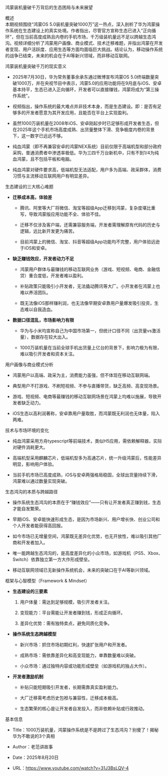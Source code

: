 鸿蒙装机量破千万背后的生态困局与未来展望

概述  
本期视频围绕“鸿蒙OS 5.0装机量突破1000万”这一热点，深入剖析了华为鸿蒙操作系统在生态建设上的真实处境。作者指出，尽管官方宣称生态已进入“正向循环”，但在当前高度成熟且内卷的手机市场，千万级装机量远不足以跨越生态鸿沟。视频详细分析了鸿蒙用户画像、商业模式、技术迁移难题，并指出鸿蒙在开发者变现、用户活跃度、应用生态等方面均面临巨大挑战。结论认为，移动操作系统的战争已结束，未来的机会在于AI等新兴领域，而非移动互联网。

鸿蒙装机量突破千万的现实意义

- 2025年7月30日，华为常务董事余承东通过微博宣布鸿蒙OS 5.0终端数量突破1000万，并在央视节目中表示，鸿蒙5.0的应用功能将在9月底与iOS、安卓基本持平，生态已进入正向循环，开发者可以直接赚钱，鸿蒙将成为“第三操作系统”。
    
- 视频指出，操作系统的最大难点并非技术本身，而是生态建设。即：是否有足够多的开发者愿意为其开发应用，且能否在平台上实现盈利。
    
- 虽然1000万装机量在2008年iOS、安卓刚起步时已足够形成开发者生态，但在2025年这个手机市场高度成熟、出货量整体下滑、竞争极度内卷的背景下，这一数字已远远不够。
    
- 纯血鸿蒙（即不再兼容安卓的鸿蒙NEX系统）目前仅限于高端机型和部分政府采购，普通消费者中渗透率极低。华为三四千万台新机中，只有不到1/4为纯血鸿蒙，且不包括平板和电脑。
    
- 纯血鸿蒙对硬件要求高，低端机型无法适配，用户多为高端、政采群体，消费习惯与主流移动互联网用户有明显差异。
    

生态建设的三大核心难题

- **迁移成本高，体验差**
    
    - 腾讯、阿里等大厂将微信、淘宝等超级App迁移到鸿蒙，复杂度堪比重写，导致鸿蒙版应用功能不全、体验不佳。
        
    - 迁移不仅涉及客户端，还需兼容服务端，开发者需理解原有代码的历史与逻辑，远比新开发更为痛苦。
        
    - 目前鸿蒙上的微信、淘宝、抖音等超级App功能均不完整，用户体验远逊于iOS和安卓。
        
- **缺乏赚钱效应，开发者动力不足**
    
    - 鸿蒙用户群体与最赚钱的移动互联网业务（游戏、短视频、电商、金融信贷）重合度低，开发者难以盈利。
        
    - 补贴政策只能吸引小开发者，无法撬动腾讯等大厂。小开发者在鸿蒙上也难以养活团队。
        
    - 既无法像iOS那样赚利润，也无法像早期安卓靠用户量爆发吸引投资，生态难以自我造血。
        
- **数据口径混乱，市场影响力有限**
    
    - 华为与小米均宣称自己为中国市场第一，但统计口径不同（出货量vs激活量），数据存在较大出入。
        
    - 1000万装机量在当前全球手机出货量上亿台的背景下，影响力极为有限，难以吸引开发者和资本关注。
        

用户画像与商业模式分析

- 鸿蒙用户以高端、政采为主，消费能力虽强，但不体现在移动互联网端。
    
- 典型用户不打游戏、不刷短视频、不参与直播带货，缺乏高频、高变现场景。
    
- 游戏、短视频、电商等最赚钱的移动互联网场景在鸿蒙上均难以施展，导致开发者缺乏动力。
    
- iOS生态以高利润著称，安卓靠用户量取胜，而鸿蒙既无利润也无体量，陷入两难。
    

技术与市场环境的变化

- 纯血鸿蒙采用方舟typescript等前端技术，类似H5应用，需依赖解释器，实际对硬件消耗更大。
    
- 高端机型采用麒麟芯片，低端机型多为高通芯片，统一升级鸿蒙后，性能差异明显，影响用户体验。
    
- 当前手机市场已高度成熟，iOS与安卓两强格局稳固，全球出货量持续下滑，鸿蒙难以通过数量实现突破。
    

生态鸿沟的本质与跨越路径

- 操作系统生态鸿沟的本质在于“赚钱效应”——只有让开发者真正赚到钱，生态才能自发繁荣。
    
- 早期iOS、安卓能快速形成生态，是因为市场新兴、用户增长快、创业公司和个人开发者能获得高回报。
    
- 如今市场已无增量空间，鸿蒙既无差异化优势，也无开放性，难以吸引其他厂商和开发者加入。
    
- 唯一能跨越生态鸿沟的，是高度差异化的小众市场，如游戏机（PS5、Xbox、Switch）依靠独立第一方大作形成壁垒。
    
- 移动互联网领域已无新操作系统机会，未来的突破口在于AI等新兴领域。
    

框架与心智模型（Framework & Mindset）

- **生态建设的三要素**
    
    1. 用户体量：需达到足够规模，吸引开发者关注。
        
    2. 变现能力：平台需能让开发者赚到钱，形成正向循环。
        
    3. 差异化优势：需有独特卖点，避免同质化竞争。
        
- **操作系统生态跨越模型**
    
    - 新兴市场：抓住市场初期红利，快速扩张用户和开发者。
        
    - 成熟市场：需依靠差异化和高变现能力，单靠数量难以突破。
        
    - 小众市场：通过独特内容或功能形成壁垒（如游戏机的独占大作）。
        
- **开发者激励机制**
    
    - 补贴只能短期吸引开发者，长期需靠真实盈利能力。
        
    - 大厂迁移需考虑历史包袱与兼容性，迁移成本极高。
        
    - 生态繁荣的核心是让开发者自发投入，而非依赖补贴或行政推动。
        

基本信息

- Title：1000万装机量，鸿蒙操作系统是不是跨过了生态鸿沟？别傻了！揭秘华为不敢说的3个真相
    
- Author：老范讲故事
    
- Date：2025年8月20日
    
- URL：https://www.youtube.com/watch?v=31J3BsLQV-4